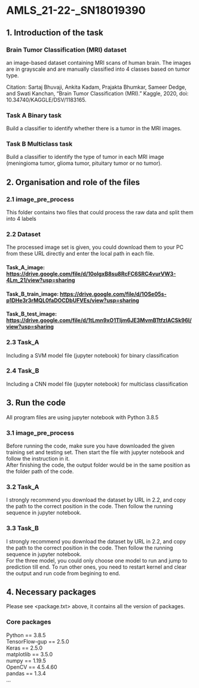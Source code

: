 # AMLS_21-22-_SN18019390

## 1. Introduction of the task

### Brain Tumor Classification (MRI) dataset
an image-based dataset containing MRI scans of human brain. The images are in grayscale and are manually classified into 4 classes based on tumor type.  

Citation: Sartaj Bhuvaji, Ankita Kadam, Prajakta Bhumkar, Sameer Dedge, and Swati Kanchan, “Brain Tumor Classification (MRI).” Kaggle, 2020, doi: 10.34740/KAGGLE/DSV/1183165.
### Task A Binary task
Build a classifier to identify whether there is a tumor in the MRI images.
### Task B Multiclass task
Build a classifier to identify the type of tumor in each MRI image (meningioma tumor, glioma tumor, pituitary tumor or no tumor).

## 2. Organisation and role of the files

### 2.1 image_pre_process
This folder contains two files that could process the raw data and split them into 4 labels

### 2.2 Dataset
The processed image set is given, you could download them to your PC  from these URL directly and enter the local path in each file.
#### Task_A_image: https://drive.google.com/file/d/10olgxB8su8RcFC6SRC4vurVW3-4Lm_21/view?usp=sharing
#### Task_B_train_image: https://drive.google.com/file/d/1OSe05s-p1DHe3r3rMQL0faDOCDbUFVEs/view?usp=sharing
#### Task_B_test_image: https://drive.google.com/file/d/1tLmn9xO1TIjm6JE3MvmBTtfzIACSk96I/view?usp=sharing

### 2.3 Task_A
Including a SVM model file (jupyter notebook) for binary classification

### 2.4 Task_B
Including a CNN model file (jupyter notebook) for multiclass classification

## 3. Run the code
All program files are using jupyter notebook with Python 3.8.5

### 3.1 image_pre_process
Before running the code, make sure you have downloaded the given training set and testing set. Then start the file with jupyter notebook and follow the instruction in it.  
After finishing the code, the output folder would be in the same position as the folder path of the code.
### 3.2 Task_A
I strongly recommend you download the dataset by URL in 2.2, and copy the path to the correct position in the code. Then follow the running sequence in jupyter notebook.
### 3.3 Task_B
I strongly recommend you download the dataset by URL in 2.2, and copy the path to the correct position in the code. Then follow the running sequence in jupyter notebook.  
For the three model, you could only choose one model to run and jump to prediction till end. To run other ones, you need to restart kernel and clear the output and run code from begining to end.

## 4. Necessary packages
Please see <package.txt> above, it contains all the version of packages.
### Core packages
Python == 3.8.5  
TensorFlow-gup == 2.5.0  
Keras == 2.5.0  
matplotlib == 3.5.0  
numpy == 1.19.5  
OpenCV == 4.5.4.60  
pandas == 1.3.4  
...
